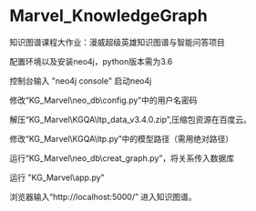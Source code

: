 # Marvel_KnowledgeGraph

知识图谱课程大作业：漫威超级英雄知识图谱与智能问答项目

配置环境以及安装neo4j，python版本需为3.6

控制台输入 "neo4j console" 启动neo4j

修改“KG_Marvel\neo_db\config.py”中的用户名密码

解压“KG_Marvel\KGQA\ltp_data_v3.4.0.zip”,压缩包资源在百度云。

修改“KG_Marvel\KGQA\ltp.py”中的模型路径（需用绝对路径）

运行“KG_Marvel\neo_db\creat_graph.py”，将关系传入数据库

运行 "KG_Marvel\app.py"

浏览器输入“http://localhost:5000/” 进入知识图谱。

